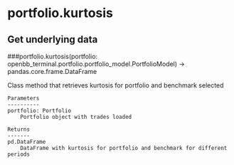 # portfolio.kurtosis

## Get underlying data 
###portfolio.kurtosis(portfolio: openbb_terminal.portfolio.portfolio_model.PortfolioModel) -> pandas.core.frame.DataFrame

Class method that retrieves kurtosis for portfolio and benchmark selected

    Parameters
    ----------
    portfolio: Portfolio
        Portfolio object with trades loaded

    Returns
    -------
    pd.DataFrame
        DataFrame with kurtosis for portfolio and benchmark for different periods
